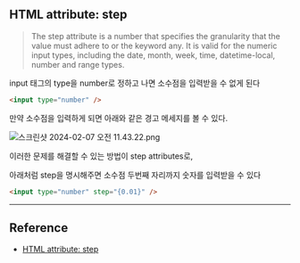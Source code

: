 ## HTML attribute: step

> The step attribute is a number that specifies the granularity that the value must adhere to or the keyword any. It is valid for the numeric input types, including the date, month, week, time, datetime-local, number and range types.

input 태그의 type을 number로 정하고 나면 소수점을 입력받을 수 없게 된다

```html
<input type="number" />
```

만약 소수점을 입력하게 되면 아래와 같은 경고 메세지를 볼 수 있다.

![스크린샷 2024-02-07 오전 11.43.22.png](https://github.com/dkmqflx/TIL/76784541-cf1f-47f0-9111-f8451ff8eafe/aeb0a74e-1f40-4ca5-b939-b6a2a8bca354/%E1%84%89%E1%85%B3%E1%84%8F%E1%85%B3%E1%84%85%E1%85%B5%E1%86%AB%E1%84%89%E1%85%A3%E1%86%BA_2024-02-07_%E1%84%8B%E1%85%A9%E1%84%8C%E1%85%A5%E1%86%AB_11.43.22.png)

이러한 문제를 해결할 수 있는 방법이 step attributes로,

아래처럼 step을 명시해주면 소수점 두번째 자리까지 숫자를 입력받을 수 있다

```html
<input type="number" step="{0.01}" />
```

---

## Reference

- [HTML attribute: step](https://developer.mozilla.org/en-US/docs/Web/HTML/Attributes/step)
